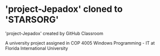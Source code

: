 # 'project-Jepadox' cloned to 'STARSORG'
'project-Jepadox' created by GitHub Classroom

A university project assigned in COP 4005 Windows Programming - IT at Florida International University
